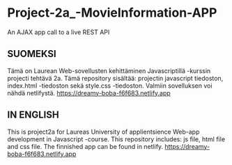 # Project-2a_-MovieInformation-APP
An AJAX app call to a live REST API

SUOMEKSI
---------------------------------------------------------------------------------------
Tämä on Laurean Web-sovellusten kehittäminen Javascriptillä -kurssin projecti tehtävä 2a.
	Tämä repository sisältää: projectin javascript tiedoston, index.html -tiedoston 
	sekä style.css -tiedoston. Valmiin sovelluksen voi nähdä netlifystä.
	 https://dreamy-boba-f6f683.netlify.app


IN ENGLISH
----------------------------------------------------------------------
This is project2a for Laureas University of applientsience Web-app development in 
	Javascript -course. This repository includes: js file, html file and css 
	file. The finnished app can be found in netlify.
	https://dreamy-boba-f6f683.netlify.app
